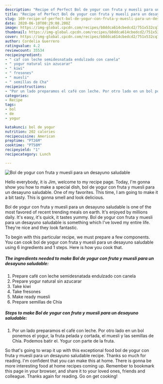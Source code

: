 ```yaml
---
description: "Recipe of Perfect Bol de yogur con fruta y muesli para un desayuno saludable"
title: "Recipe of Perfect Bol de yogur con fruta y muesli para un desayuno saludable"
slug: 169-recipe-of-perfect-bol-de-yogur-con-fruta-y-muesli-para-un-desayuno-saludable
date: 2020-06-10T00:29:08.200Z
image: https://img-global.cpcdn.com/recipes/b8ddca614cbedcd2/751x532cq70/bol-de-yogur-con-fruta-y-muesli-para-un-desayuno-saludable-foto-principal.jpg
thumbnail: https://img-global.cpcdn.com/recipes/b8ddca614cbedcd2/751x532cq70/bol-de-yogur-con-fruta-y-muesli-para-un-desayuno-saludable-foto-principal.jpg
cover: https://img-global.cpcdn.com/recipes/b8ddca614cbedcd2/751x532cq70/bol-de-yogur-con-fruta-y-muesli-para-un-desayuno-saludable-foto-principal.jpg
author: Cordelia Guerrero
ratingvalue: 4.2
reviewcount: 35534
recipeingredient:
- " caf con leche semidesnatada endulzado con canela"
- " yogur natural sin azucarar"
- " kiwi"
- " fresones"
- " muesli"
- " semillas de Cha"
recipeinstructions:
- "Por un lado preparamos el café con leche. Por otro lado en un bol ponemos el yogur, la fruta pelada y cortada, el muesli y las semillas de Chía. Podemos batir el. Yogur con parte de la fruta."
categories:
- Recipe
tags:
- bol
- de
- yogur

katakunci: bol de yogur 
nutrition: 202 calories
recipecuisine: American
preptime: "PT26M"
cooktime: "PT58M"
recipeyield: "1"
recipecategory: Lunch

---
```



![Bol de yogur con fruta y muesli para un desayuno saludable](https://img-global.cpcdn.com/recipes/b8ddca614cbedcd2/751x532cq70/bol-de-yogur-con-fruta-y-muesli-para-un-desayuno-saludable-foto-principal.jpg)

Hello everybody, it is Jim, welcome to my recipe page. Today, I'm gonna show you how to make a special dish, bol de yogur con fruta y muesli para un desayuno saludable. One of my favorites. This time, I am going to make it a bit tasty. This is gonna smell and look delicious.

Bol de yogur con fruta y muesli para un desayuno saludable is one of the most favored of recent trending meals on earth. It's enjoyed by millions daily. It's easy, it's quick, it tastes yummy. Bol de yogur con fruta y muesli para un desayuno saludable is something which I've loved my entire life. They're nice and they look fantastic.




To begin with this particular recipe, we must prepare a few components. You can cook bol de yogur con fruta y muesli para un desayuno saludable using 6 ingredients and 1 steps. Here is how you cook that.

<!--inarticleads1-->

##### The ingredients needed to make Bol de yogur con fruta y muesli para un desayuno saludable:

1. Prepare  café con leche semidesnatada endulzado con canela
1. Prepare  yogur natural sin azucarar
1. Take  kiwi
1. Take  fresones
1. Make ready  muesli
1. Prepare  semillas de Chía




<!--inarticleads2-->

##### Steps to make Bol de yogur con fruta y muesli para un desayuno saludable:

1. Por un lado preparamos el café con leche. Por otro lado en un bol ponemos el yogur, la fruta pelada y cortada, el muesli y las semillas de Chía. Podemos batir el. Yogur con parte de la fruta.




So that's going to wrap it up with this exceptional food bol de yogur con fruta y muesli para un desayuno saludable recipe. Thanks so much for reading. I'm confident that you can make this at home. There is gonna be more interesting food at home recipes coming up. Remember to bookmark this page in your browser, and share it to your loved ones, friends and colleague. Thanks again for reading. Go on get cooking!
